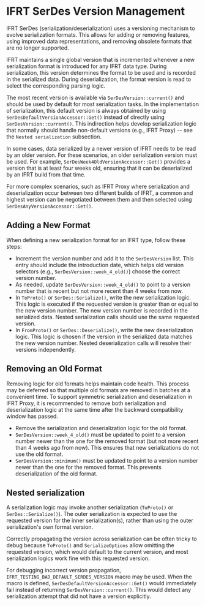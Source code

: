 # IFRT SerDes Version Management

IFRT SerDes (serialization/deserialization) uses a versioning mechanism to
evolve serialization formats. This allows for adding or removing features, using
improved data representations, and removing obsolete formats that are no longer
supported.

IFRT maintains a single global version that is incremented whenever a new
serialization format is introduced for any IFRT data type. During serialization,
this version determines the format to be used and is recorded in the serialized
data. During deserialization, the format version is read to select the
corresponding parsing logic.

The most recent version is available via `SerDesVersion::current()` and should
be used by default for most serialization tasks. In the implementation of
serialization, this default version is always obtained by using
`SerDesDefaultVersionAccessor::Get()` instead of directly using
`SerDesVersion::current()`. This indirection helps develop serialization logic
that normally should handle non-default versions (e.g., IFRT Proxy) -- see the
`Nested serialization` subsection.

In some cases, data serialized by a newer version of IFRT needs to be read by an
older version. For these scenarios, an older serialization version must be used.
For example, `SerDesWeek4OldVersionAccessor::Get()` provides a version that is
at least four weeks old, ensuring that it can be deserialized by an IFRT build
from that time.

For more complex scenarios, such as IFRT Proxy where serialization and
deserialization occur between two different builds of IFRT, a common and highest
version can be negotiated between them and then selected using
`SerDesAnyVersionAccessor::Get()`.

## Adding a New Format

When defining a new serialization format for an IFRT type, follow these steps:

* Increment the version number and add it to the `SerDesVersion` list.
This entry should include the introduction date, which helps old version
selectors (e.g., `SerDesVersion::week_4_old()`) choose the correct version
number.
* As needed, update `SerDesVersion::week_4_old()` to point to a
version number that is recent but not more recent than 4 weeks from now.
* In `ToProto()` or `SerDes::Serialize()`, write the new serialization logic.
This logic is executed if the requested version is greater than or equal to the
new version number. The new version number is recorded in the serialized data.
Nested serialization calls should use the same requested version.
* In `FromProto()` or `SerDes::Deserialize()`, write the new deserialization
logic. This logic is chosen if the version in the serialized data matches the
new version number. Nested deserialization calls will resolve their versions
independently.

## Removing an Old Format

Removing logic for old formats helps maintain code health. This process may be
deferred so that multiple old formats are removed in batches at a convenient
time. To support symmetric serialization and deserialization in IFRT Proxy, it
is recommended to remove both serialization and deserialization logic at the
same time after the backward compatibility window has passed.

* Remove the serialization and deserialization logic for the old format.
* `SerDesVersion::week_4_old()` must be updated to point to a
version number newer than the one for the removed format (but not more recent
than 4 weeks ago from now). This ensures that new serializations do not use the
old format.
* `SerDesVersion::minimum()` must be updated to point to a
version number newer than the one for the removed format. This prevents
deserialization of the old format.

## Nested serialization

A serialization logic may invoke another serialization (`ToProto()` or
`SerDes::Serialize()`). The outer serialization is expected to use the requested
version for the inner serialization(s), rather than using the outer
serialization's own format version.

Correctly propagating the version across serialization can be often tricky to
debug because `ToProto()` and `SerializeOptions` allow omitting the requested
version, which would default to the current version, and most serialization
logics work fine with this requested version.

For debugging incorrect version propagation,
`IFRT_TESTING_BAD_DEFAULT_SERDES_VERSION` macro may be used. When the macro is
defined, `SerDesDefaultVersionAccessor::Get()` would immediately fail instead of
returning `SerDesVersion::current()`. This would detect any serialization
attempt that did not have a version explicitly.

